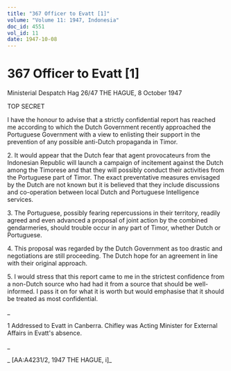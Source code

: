 ```yaml
---
title: "367 Officer to Evatt [1]"
volume: "Volume 11: 1947, Indonesia"
doc_id: 4551
vol_id: 11
date: 1947-10-08
---
```


# 367 Officer to Evatt [1]

Ministerial Despatch Hag 26/47 THE HAGUE, 8 October 1947

TOP SECRET

I have the honour to advise that a strictly confidential report has reached me according to which the Dutch Government recently approached the Portuguese Government with a view to enlisting their support in the prevention of any possible anti-Dutch propaganda in Timor.

2\. It would appear that the Dutch fear that agent provocateurs from the Indonesian Republic will launch a campaign of incitement against the Dutch among the Timorese and that they will possibly conduct their activities from the Portuguese part of Timor. The exact preventative measures envisaged by the Dutch are not known but it is believed that they include discussions and co-operation between local Dutch and Portuguese Intelligence services.

3\. The Portuguese, possibly fearing repercussions in their territory, readily agreed and even advanced a proposal of joint action by the combined gendarmeries, should trouble occur in any part of Timor, whether Dutch or Portuguese.

4\. This proposal was regarded by the Dutch Government as too drastic and negotiations are still proceeding. The Dutch hope for an agreement in line with their original approach.

5\. I would stress that this report came to me in the strictest confidence from a non-Dutch source who had had it from a source that should be well-informed. I pass it on for what it is worth but would emphasise that it should be treated as most confidential.

_

1 Addressed to Evatt in Canberra. Chifley was Acting Minister for External Affairs in Evatt's absence.

_

_ [AA:A4231/2, 1947 THE HAGUE, i]_
